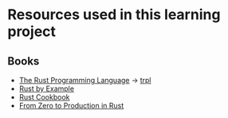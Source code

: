 # Resources used in this learning project

## Books
- [The Rust Programming Language](https://doc.rust-lang.org/book/) -> [trpl](./trpl/README.md)
- [Rust by Example](https://doc.rust-lang.org/rust-by-example/)
- [Rust Cookbook](https://rust-lang-nursery.github.io/rust-cookbook/)
- [From Zero to Production in Rust](https://www.zero2prod.com/)